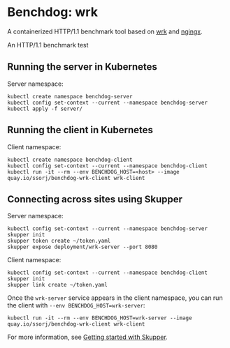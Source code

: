 # Benchdog: wrk

A containerized HTTP/1.1 benchmark tool based on
[wrk](https://github.com/wg/wrk) and [ngingx](https://nginx.org/).

An HTTP/1.1 benchmark test

## Running the server in Kubernetes

Server namespace:

    kubectl create namespace benchdog-server
    kubectl config set-context --current --namespace benchdog-server
    kubectl apply -f server/

## Running the client in Kubernetes

Client namespace:

    kubectl create namespace benchdog-client
    kubectl config set-context --current --namespace benchdog-client
    kubectl run -it --rm --env BENCHDOG_HOST=<host> --image quay.io/ssorj/benchdog-wrk-client wrk-client

## Connecting across sites using Skupper

Server namespace:

    kubectl config set-context --current --namespace benchdog-server
    skupper init
    skupper token create ~/token.yaml
    skupper expose deployment/wrk-server --port 8080

Client namespace:

    kubectl config set-context --current --namespace benchdog-client
    skupper init
    skupper link create ~/token.yaml

Once the `wrk-server` service appears in the client namespace, you can
run the client with `--env BENCHDOG_HOST=wrk-server`:

    kubectl run -it --rm --env BENCHDOG_HOST=wrk-server --image quay.io/ssorj/benchdog-wrk-client wrk-client

For more information, see [Getting started with
Skupper](https://skupper.io/start/index.html).
